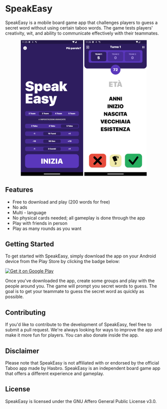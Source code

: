 # SpeakEasy

SpeakEasy is a mobile board game app that challenges players to guess a secret word without using certain taboo words. The game tests players' creativity, wit, and ability to communicate effectively with their teammates.

<p align="center">
  <img src="graphics/Screenshot_20230502_112516.png" alt="SpeakEasy Screenshot" width="200"/>
  <img src="graphics/Screenshot_20230502_112609.png" alt="SpeakEasy Screenshot2" width="200"/>
</p>


## Features

- Free to download and play (200 words for free)
- No ads
- Multi - language
- No physical cards needed; all gameplay is done through the app
- Play with friends in person
- Play as many rounds as you want 


## Getting Started

To get started with SpeakEasy, simply download the app on your Android device from the Play Store by clicking the badge below:

[<img src="https://play.google.com/intl/en_us/badges/static/images/badges/en_badge_web_generic.png" alt="Get it on Google Play" width="250"/>](https://play.google.com/store/apps/details?id=it.rignanese.leo.speakeasy)

Once you've downloaded the app, create some groups and play with the people around you. The game will prompt you secret words to guess. 
The goal is to get your teammate to guess the secret word as quickly as possible.

## Contributing

If you'd like to contribute to the development of SpeakEasy, feel free to submit a pull request. We're always looking for ways to improve the app and make it more fun for players. You can also donate inside the app.

## Disclaimer

Please note that SpeakEasy is not affiliated with or endorsed by the official Taboo app made by Hasbro. SpeakEasy is an independent board game app that offers a different experience and gameplay.

## License

SpeakEasy is licensed under the GNU Affero General Public License v3.0.
